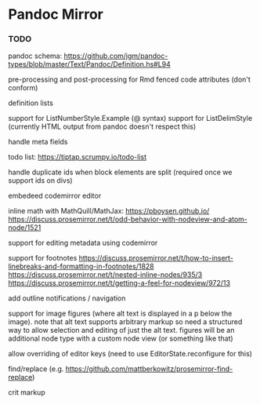 # Pandoc Mirror

### TODO

pandoc schema: <https://github.com/jgm/pandoc-types/blob/master/Text/Pandoc/Definition.hs#L94>

pre-processing and post-processing for Rmd fenced code attributes (don't conform)

definition lists


support for ListNumberStyle.Example (@ syntax)
support for ListDelimStyle (currently HTML output from pandoc doesn't respect this)

handle meta fields

todo list: https://tiptap.scrumpy.io/todo-list

handle duplicate ids when block elements are split (required once we support ids on divs)

embedeed codemirror editor

inline math with MathQuill/MathJax: 
   https://pboysen.github.io/
   https://discuss.prosemirror.net/t/odd-behavior-with-nodeview-and-atom-node/1521

support for editing metadata using codemirror

support for footnotes
https://discuss.prosemirror.net/t/how-to-insert-linebreaks-and-formatting-in-footnotes/1828
https://discuss.prosemirror.net/t/nested-inline-nodes/935/3
https://discuss.prosemirror.net/t/getting-a-feel-for-nodeview/972/13

add outline notifications / navigation

support for image figures (where alt text is displayed in a p below the image). note that alt text supports arbitrary markup so need a structured way to allow selection and editing of just the alt text. figures will
be an additional node type with a custom node view (or something like that)

allow overriding of editor keys (need to use EditorState.reconfigure for this)

find/replace (e.g. https://github.com/mattberkowitz/prosemirror-find-replace)

crit markup

